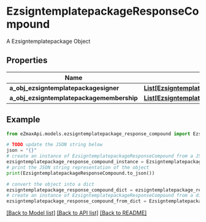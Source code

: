 # EzsigntemplatepackageResponseCompound

A Ezsigntemplatepackage Object

## Properties

Name | Type | Description | Notes
------------ | ------------- | ------------- | -------------
**a_obj_ezsigntemplatepackagesigner** | [**List[EzsigntemplatepackagesignerResponseCompound]**](EzsigntemplatepackagesignerResponseCompound.md) |  | 
**a_obj_ezsigntemplatepackagemembership** | [**List[EzsigntemplatepackagemembershipResponseCompound]**](EzsigntemplatepackagemembershipResponseCompound.md) |  | 

## Example

```python
from eZmaxApi.models.ezsigntemplatepackage_response_compound import EzsigntemplatepackageResponseCompound

# TODO update the JSON string below
json = "{}"
# create an instance of EzsigntemplatepackageResponseCompound from a JSON string
ezsigntemplatepackage_response_compound_instance = EzsigntemplatepackageResponseCompound.from_json(json)
# print the JSON string representation of the object
print(EzsigntemplatepackageResponseCompound.to_json())

# convert the object into a dict
ezsigntemplatepackage_response_compound_dict = ezsigntemplatepackage_response_compound_instance.to_dict()
# create an instance of EzsigntemplatepackageResponseCompound from a dict
ezsigntemplatepackage_response_compound_from_dict = EzsigntemplatepackageResponseCompound.from_dict(ezsigntemplatepackage_response_compound_dict)
```
[[Back to Model list]](../README.md#documentation-for-models) [[Back to API list]](../README.md#documentation-for-api-endpoints) [[Back to README]](../README.md)


